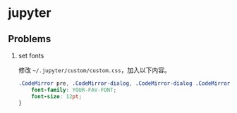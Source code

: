 # jupyter

## Problems
1. set fonts
    
    修改 `~/.jupyter/custom/custom.css`，加入以下内容。
    ```css
    .CodeMirror pre, .CodeMirror-dialog, .CodeMirror-dialog .CodeMirror-search-field, .terminal-app .terminal {
        font-family: YOUR-FAV-FONT;
        font-size: 12pt;
    }
    ```